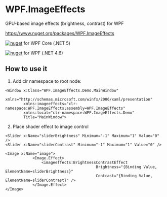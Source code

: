 # WPF.ImageEffects
GPU-based image effects (brightness, contrast) for WPF

https://www.nuget.org/packages/WPF.ImageEffects

[![nuget](https://img.shields.io/nuget/v/WPF.ImageEffects.svg)](https://www.nuget.org/packages/WPF.ImageEffects) for WPF Core (.NET 5)

[![nuget](https://img.shields.io/nuget/v/WPF.ImageEffects.svg)](https://www.nuget.org/packages/WPF.ImageEffects/1.0.2) for WPF (.NET 4.6)

## How to use it ##

1. Add clr namespace to root node:

```XAML
<Window x:Class="WPF.ImageEffects.Demo.MainWindow"
        xmlns="http://schemas.microsoft.com/winfx/2006/xaml/presentation"
        xmlns:imageeffects="clr-namespace:WPF.ImageEffects;assembly=WPF.ImageEffects"
        xmlns:local="clr-namespace:WPF.ImageEffects.Demo"
        Title="MainWindow">
```

2. Place shader effect to image control

```XAML
<Slider x:Name="sliderBrightness" Minimum="-1" Maximum="1" Value="0" />
<Slider x:Name="sliderContrast" Minimum="-1" Maximum="1" Value="0" />

<Image x:Name="image">
            <Image.Effect>
                <imageeffects:BrightnessContrastEffect 
                                        Brightness="{Binding Value, ElementName=sliderBrightness}" 
                                        Contrast="{Binding Value, ElementName=sliderContrast}" />
            </Image.Effect>
</Image>
```
